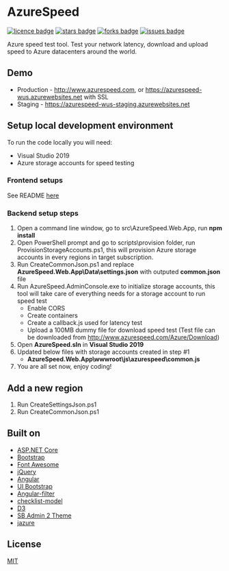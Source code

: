 
# AzureSpeed
[![licence badge]][licence]
[![stars badge]][stars]
[![forks badge]][forks]
[![issues badge]][issues]

Azure speed test tool. Test your network latency, download and upload speed to Azure datacenters around the world.

## Demo
* Production - http://www.azurespeed.com, or https://azurespeed-wus.azurewebsites.net with SSL
* Staging - https://azurespeed-wus-staging.azurewebsites.net

## Setup local development environment
To run the code locally you will need:
* Visual Studio 2019
* Azure storage accounts for speed testing

### Frontend setups
See README [here](src/frontend/README.md)

### Backend setup steps
1. Open a command line window, go to src\AzureSpeed.Web.App, run **npm install**
2. Open PowerShell prompt and go to scripts\provision folder, run ProvisionStorageAccounts.ps1, this will provision Azure storage accounts in every regions in target subscription.
3. Run CreateCommonJson.ps1 and replace **AzureSpeed.Web.App\Data\settings.json** with outputed **common.json** file
4. Run AzureSpeed.AdminConsole.exe to initialize storage accounts, this tool will take care of everything needs for a storage account to run speed test
    * Enable CORS
    * Create containers
    * Create a callback.js used for latency test
    * Upload a 100MB dummy file for download speed test (Test file can be downloaded from http://www.azurespeed.com/Azure/Download)
5. Open **AzureSpeed.sln** in **Visual Studio 2019**
6. Updated below files with storage accounts created in step #1
    - **AzureSpeed.Web.App\wwwroot\js\azurespeed\common.js**
7. You are all set now, enjoy coding!

## Add a new region
1. Run CreateSettingsJson.ps1
2. Run CreateCommonJson.ps1

## Built on
* [ASP.NET Core](https://github.com/aspnet/home)
* [Bootstrap](https://github.com/twbs/bootstrap)
* [Font Awesome](https://github.com/FortAwesome/Font-Awesome)
* [jQuery](https://github.com/jquery/jquery)
* [Angular](https://github.com/angular/angular)
* [UI Bootstrap](https://github.com/angular-ui/bootstrap)
* [Angular-filter](https://github.com/a8m/angular-filter)
* [checklist-model](https://github.com/vitalets/checklist-model)
* [D3](https://github.com/mbostock/d3)
* [SB Admin 2 Theme](https://github.com/blackrockdigital/startbootstrap-sb-admin-2/)
* [jazure](https://github.com/orcame/jazure)

## License
[MIT](/LICENSE)

[licence badge]:https://img.shields.io/badge/license-MIT-blue.svg
[stars badge]:https://img.shields.io/github/stars/blrchen/AzureSpeed.svg
[forks badge]:https://img.shields.io/github/forks/blrchen/AzureSpeed.svg
[issues badge]:https://img.shields.io/github/issues/blrchen/AzureSpeed.svg

[licence]:https://github.com/blrchen/AzureSpeed/blob/master/LICENSE
[stars]:https://github.com/blrchen/AzureSpeed/stargazers
[forks]:https://github.com/blrchen/AzureSpeed/network
[issues]:https://github.com/blrchen/AzureSpeed/issues
